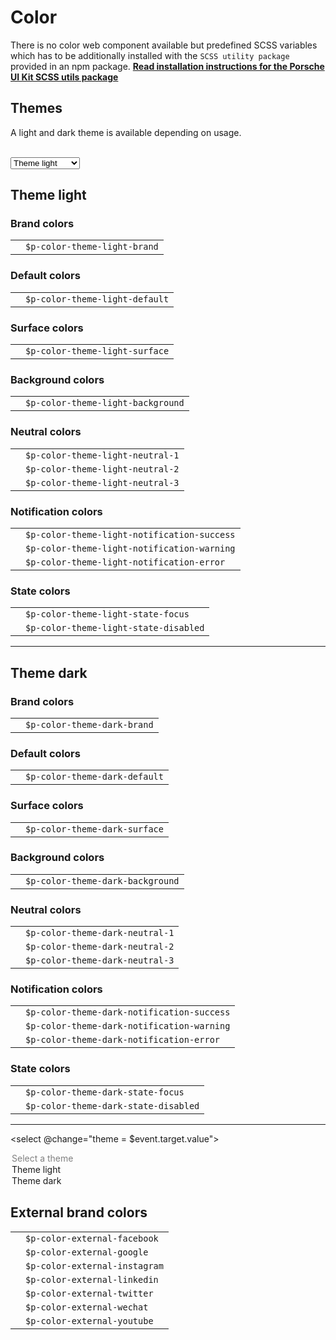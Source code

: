 # Color

There is no color web component available but predefined SCSS variables which has to be additionally installed with the `SCSS utility package` provided in an npm package.
**[Read installation instructions for the Porsche UI Kit SCSS utils package](#/web/scss-utils/introduction)**

## Themes

A light and dark theme is available depending on usage.

<br>
<select id="theme-selector" @change="theme = $event.target.value" :data-selected="theme">
  <option disabled>Select a theme</option>
  <option value="light">Theme light</option>
  <option value="dark">Theme dark</option>
</select>

<div id="theme-light-colors"></div>

## Theme light

### Brand colors

|                                                   |                      	             |
|---------------------------------------------------|------------------------------------|
| <ColorBadge theme="light" color="brand"/>  	    | `$p-color-theme-light-brand`       |

### Default colors

|                                                   |                      	             |
|---------------------------------------------------|------------------------------------|
| <ColorBadge theme="light" color="default"/>  	    | `$p-color-theme-light-default`     |

### Surface colors

|                                                   |                      	             |
|---------------------------------------------------|------------------------------------|
| <ColorBadge theme="light" color="surface"/>  	    | `$p-color-theme-light-surface`     |

### Background colors

|                                                   |                      	             |
|---------------------------------------------------|------------------------------------|
| <ColorBadge theme="light" color="background"/>    | `$p-color-theme-light-background`  |


### Neutral colors

|                                                   |                      	             |
|---------------------------------------------------|------------------------------------|
| <ColorBadge theme="light" color="neutral-1"/>  	| `$p-color-theme-light-neutral-1`   |
| <ColorBadge theme="light" color="neutral-2"/>  	| `$p-color-theme-light-neutral-2`   |
| <ColorBadge theme="light" color="neutral-3"/>  	| `$p-color-theme-light-neutral-3`   |

### Notification colors

|                                                           |                      	                        |
|-----------------------------------------------------------|-----------------------------------------------|
| <ColorBadge theme="light" color="notification-success"/>  | `$p-color-theme-light-notification-success`   |
| <ColorBadge theme="light" color="notification-warning"/>  | `$p-color-theme-light-notification-warning`   |
| <ColorBadge theme="light" color="notification-error"/>  	| `$p-color-theme-light-notification-error`     |

### State colors

|                                                     |                      	              |
|-----------------------------------------------------|---------------------------------------|
| <ColorBadge theme="light" color="state-focus"/>  	  | `$p-color-theme-light-state-focus`    |
| <ColorBadge theme="light" color="state-disabled"/>  | `$p-color-theme-light-state-disabled` |

---

<div id="theme-dark-colors"></div>

## Theme dark

### Brand colors

|                                                   |                      	             |
|---------------------------------------------------|------------------------------------|
| <ColorBadge theme="dark" color="brand"/>  	    | `$p-color-theme-dark-brand`       |

### Default colors

|                                                   |                      	             |
|---------------------------------------------------|------------------------------------|
| <ColorBadge theme="dark" color="default"/>  	    | `$p-color-theme-dark-default`     |

### Surface colors

|                                                   |                      	             |
|---------------------------------------------------|------------------------------------|
| <ColorBadge theme="dark" color="surface"/>  	    | `$p-color-theme-dark-surface`     |

### Background colors

|                                                   |                      	             |
|---------------------------------------------------|------------------------------------|
| <ColorBadge theme="dark" color="background"/>    | `$p-color-theme-dark-background`  |


### Neutral colors

|                                                   |                      	             |
|---------------------------------------------------|------------------------------------|
| <ColorBadge theme="dark" color="neutral-1"/>  	| `$p-color-theme-dark-neutral-1`   |
| <ColorBadge theme="dark" color="neutral-2"/>  	| `$p-color-theme-dark-neutral-2`   |
| <ColorBadge theme="dark" color="neutral-3"/>  	| `$p-color-theme-dark-neutral-3`   |

### Notification colors

|                                                           |                      	                        |
|-----------------------------------------------------------|-----------------------------------------------|
| <ColorBadge theme="dark" color="notification-success"/>  | `$p-color-theme-dark-notification-success`   |
| <ColorBadge theme="dark" color="notification-warning"/>  | `$p-color-theme-dark-notification-warning`   |
| <ColorBadge theme="dark" color="notification-error"/>  	| `$p-color-theme-dark-notification-error`     |

### State colors

|                                                     |                      	              |
|-----------------------------------------------------|---------------------------------------|
| <ColorBadge theme="dark" color="state-focus"/>  	  | `$p-color-theme-dark-state-focus`    |
| <ColorBadge theme="dark" color="state-disabled"/>  | `$p-color-theme-dark-state-disabled` |

---

<select @change="theme = $event.target.value">
  <option disabled>Select a theme</option>
  <option value="light">Theme light</option>
  <option value="dark">Theme dark</option>
</select>

<div id="external-brand-colors"></div>

## External brand colors

|                                               |                      	         |
|-----------------------------------------------|--------------------------------|
| <ColorBadge color="external-facebook"/>  	    | `$p-color-external-facebook`   |
| <ColorBadge color="external-google"/>  	    | `$p-color-external-google`     |
| <ColorBadge color="external-instagram"/>  	| `$p-color-external-instagram`  |
| <ColorBadge color="external-linkedin"/>  	    | `$p-color-external-linkedin`   |
| <ColorBadge color="external-twitter"/>  	    | `$p-color-external-twitter`    |
| <ColorBadge color="external-wechat"/>  	    | `$p-color-external-wechat`     |
| <ColorBadge color="external-youtube"/>  	    | `$p-color-external-youtube`    |

<style scoped lang="scss">
  #theme-selector[data-selected="light"] {
    & ~ #theme-light-colors {
      & ~ h2, 
      & ~ h3, 
      & ~ table, 
      & ~ hr {
        display: block;
      }
    }
    
    & ~ #theme-dark-colors {
      & ~ h2, 
      & ~ h3, 
      & ~ table, 
      & ~ hr {
        display: none;
      }
    }
    
    & ~ #external-brand-colors {
      & ~ h2, 
      & ~ h3, 
      & ~ table, 
      & ~ hr {
        display: block;
      }
    }
  }
  
  #theme-selector[data-selected="dark"] {
    & ~ #theme-light-colors {
      & ~ h2, 
      & ~ h3, 
      & ~ table, 
      & ~ hr {
        display: none;
      }
    }
    
    & ~ #theme-dark-colors {
      & ~ h2, 
      & ~ h3, 
      & ~ table, 
      & ~ hr {
        display: block;
      }
    }
    
    & ~ #external-brand-colors {
      & ~ h2, 
      & ~ h3, 
      & ~ table, 
      & ~ hr {
        display: block;
      }
    }
  }
</style>

<script lang="ts">
  import { Component, Vue } from 'vue-property-decorator';
  
  @Component
  export default class PlaygroundColor extends Vue {
    public theme: 'light' | 'dark' = 'light';
  }
</script>
